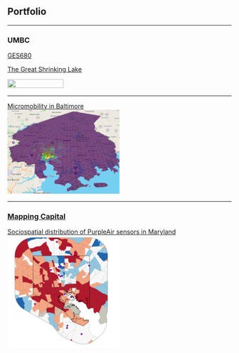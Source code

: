 ## Portfolio

---

### UMBC

[GES680](/ges680/)

[The Great Shrinking Lake](/381_proj) <br/>
<p><a href="/381_proj">
<img src="381_proj/images/true_color.gif" width = "50%" height = "50%"/>
</a></p>

---

[Micromobility in Baltimore](/finalproj/index.md) <br/>
<img src="finalproj/images/Screenshot 2022-05-09 131724.png" width = "50%" height = "50%"/>

---

### [Mapping Capital](https://mapping.capital)

[Sociospatial distribution of PurpleAir sensors in Maryland](/dss/purple.md) <br/>
<img src="images/it worked MHI.png?raw=true" width = "50%" height = "50%"/>


